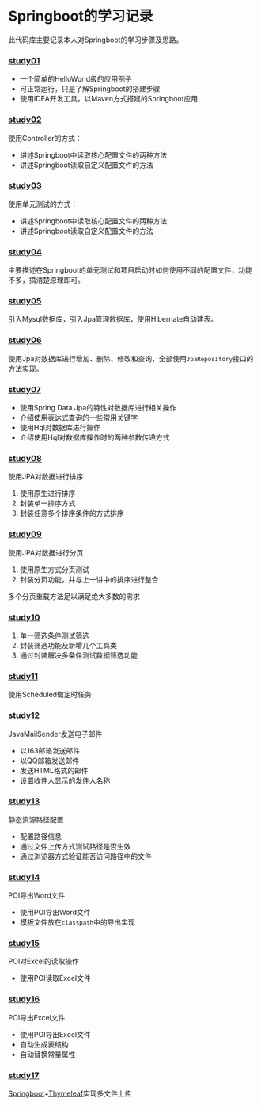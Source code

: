 # Springboot的学习记录

此代码库主要记录本人对Springboot的学习步骤及思路。

### [study01](http://www.zslin.com/web/article/detail/7)

+ 一个简单的HelloWorld级的应用例子
+ 可正常运行，只是了解Springboot的搭建步骤
+ 使用IDEA开发工具，以Maven方式搭建的Springboot应用

### [study02](http://www.zslin.com/web/article/detail/11)

使用Controller的方式：

+ 讲述Springboot中读取核心配置文件的两种方法
+ 讲述Springboot读取自定义配置文件的方法

### [study03](http://www.zslin.com/web/article/detail/12)

使用单元测试的方式：

+ 讲述Springboot中读取核心配置文件的两种方法
+ 讲述Springboot读取自定义配置文件的方法

### [study04](http://www.zslin.com/web/article/detail/14)

主要描述在Springboot的单元测试和项目启动时如何使用不同的配置文件，功能不多，搞清楚原理即可。

### [study05](http://www.zslin.com/web/article/detail/15)

引入Mysql数据库，引入Jpa管理数据库，使用Hibernate自动建表。

### [study06](http://www.zslin.com/web/article/detail/16)

使用Jpa对数据库进行增加、删除、修改和查询，全部使用`JpaRepository`接口的方法实现。

### [study07](http://www.zslin.com/web/article/detail/17)

+ 使用Spring Data Jpa的特性对数据库进行相关操作
+ 介绍使用表达式查询的一些常用关键字
+ 使用Hql对数据库进行操作
+ 介绍使用Hql对数据库操作时的两种参数传递方式

### [study08](http://www.zslin.com/web/article/detail/18)

使用JPA对数据进行排序

1. 使用原生进行排序
2. 封装单一排序方式
3. 封装任意多个排序条件的方式排序

### [study09](http://www.zslin.com/web/article/detail/19)

使用JPA对数据进行分页

1. 使用原生方式分页测试
2. 封装分页功能，并与上一讲中的排序进行整合

多个分页重载方法足以满足绝大多数的需求


### [study10](http://www.zslin.com/web/article/detail/20)

1. 单一筛选条件测试筛选
2. 封装筛选功能及新增几个工具类
3. 通过封装解决多条件测试数据筛选功能

### [study11](http://www.zslin.com/web/article/detail/21)

使用Scheduled做定时任务

### [study12](http://www.zslin.com/web/article/detail/22)

JavaMailSender发送电子邮件

+ 以163邮箱发送邮件
+ 以QQ邮箱发送邮件
+ 发送HTML格式的邮件
+ 设置收件人显示的发件人名称

### [study13](http://www.zslin.com/web/article/detail/23)

  静态资源路径配置

+ 配置路径信息
+ 通过文件上传方式测试路径是否生效
+ 通过浏览器方式验证能否访问路径中的文件

### [study14](http://www.zslin.com/web/article/detail/28)

  POI导出Word文件

+ 使用POI导出Word文件
+ 模板文件放在`classpath`中的导出实现

### [study15](http://www.zslin.com/web/article/detail/29)

  POI对Excel的读取操作

+ 使用POI读取Excel文件

### [study16](http://www.zslin.com/web/article/detail/30)

  POI导出Excel文件

+ 使用POI导出Excel文件
+ 自动生成表结构
+ 自动替换常量属性

### [study17](http://www.zslin.com/web/article/detail/34)

[Springboot](http://www.zslin.com/?cateId=3)+[Thymeleaf](http://www.zslin.com/?cateId=5)实现多文件上传